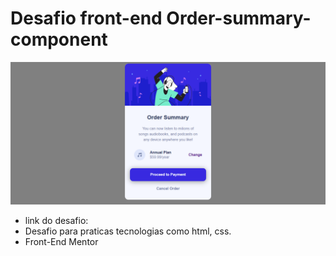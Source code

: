 # Desafio front-end Order-summary-component
 
<img src="project.png" alt="imagem do desafio" style="height: 20rem, width: 20rem">

* link do desafio: 
* Desafio para praticas tecnologias como html, css.
* Front-End Mentor
